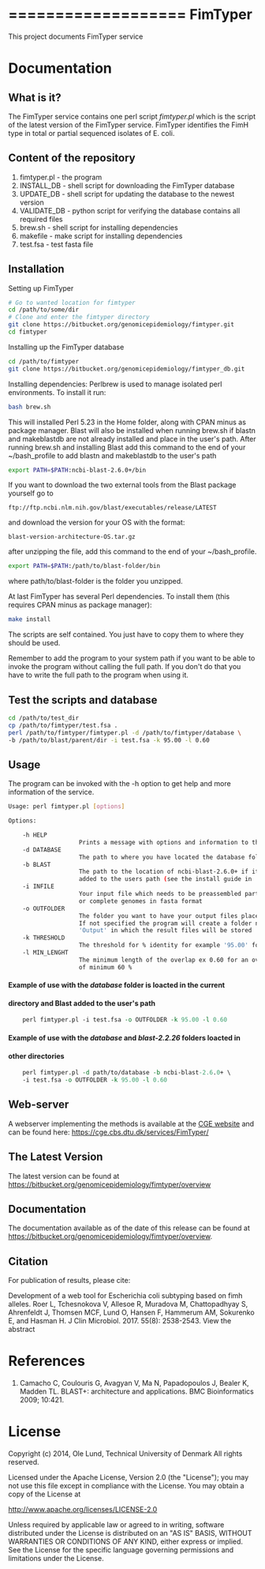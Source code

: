 ===================
FimTyper
===================

This project documents FimTyper service


Documentation
=============

## What is it?

The FimTyper service contains one perl script *fimtyper.pl* which is the
script of the latest version of the FimTyper service. FimTyper identifies
the FimH type in total or partial sequenced isolates of E. coli.

## Content of the repository
1. fimtyper.pl  - the program
2. INSTALL_DB   - shell script for downloading the FimTyper database
3. UPDATE_DB    - shell script for updating the database to the newest version
4. VALIDATE_DB  - python script for verifying the database contains all
                  required files
5. brew.sh      - shell script for installing dependencies
6. makefile     - make script for installing dependencies
7. test.fsa     - test fasta file

## Installation

Setting up FimTyper
```bash
# Go to wanted location for fimtyper
cd /path/to/some/dir
# Clone and enter the fimtyper directory
git clone https://bitbucket.org/genomicepidemiology/fimtyper.git
cd fimtyper
```

Installing up the FimTyper database
```bash
cd /path/to/fimtyper
git clone https://bitbucket.org/genomicepidemiology/fimtyper_db.git
```

Installing dependencies:
Perlbrew is used to manage isolated perl environments. To install it run:
```bash
bash brew.sh
```

This will installed Perl 5.23 in the Home folder, along with CPAN minus as 
package manager.
Blast will also be installed when running brew.sh if blastn and makeblastdb are 
not already installed and place in the user's path.
After running brew.sh and installing Blast add this command to the end of your 
~/bash_profile to add blastn and makeblastdb to the user's path

```bash
export PATH=$PATH:ncbi-blast-2.6.0+/bin
```

If you want to download the two external tools from the Blast package yourself go to
```url
ftp://ftp.ncbi.nlm.nih.gov/blast/executables/release/LATEST
```

and download the version for your OS with the format:
```url
blast-version-architecture-OS.tar.gz
```

after unzipping the file, add this command to the end of your ~/bash_profile.
```bash
export PATH=$PATH:/path/to/blast-folder/bin
```

where path/to/blast-folder is the folder you unzipped.

At last FimTyper has several Perl dependencies. To install them (this requires 
CPAN minus as package manager):
```bash
make install
```

The scripts are self contained. You just have to copy them to where they should
be used.

Remember to add the program to your system path if you want to be able to 
invoke the program without calling the full path.
If you don't do that you have to write the full path to the program when using 
it.

## Test the scripts and database
```bash
cd /path/to/test_dir
cp /path/to/fimtyper/test.fsa .
perl /path/to/fimtyper/fimtyper.pl -d /path/to/fimtyper/database \
-b /path/to/blast/parent/dir -i test.fsa -k 95.00 -l 0.60
```

## Usage

The program can be invoked with the -h option to get help and more information 
of the service.

```bash
Usage: perl fimtyper.pl [options]

Options:

    -h HELP
                    Prints a message with options and information to the screen
    -d DATABASE
                    The path to where you have located the database folder
    -b BLAST
                    The path to the location of ncbi-blast-2.6.0+ if it is not
                    added to the users path (see the install guide in 'README.md')
    -i INFILE
                    Your input file which needs to be preassembled partial
                    or complete genomes in fasta format
    -o OUTFOLDER
                    The folder you want to have your output files places.
                    If not specified the program will create a folder named
                    'Output' in which the result files will be stored
    -k THRESHOLD
                    The threshold for % identity for example '95.00' for 95 %
    -l MIN_LENGHT
                    The minimum length of the overlap ex 0.60 for an overlap
                    of minimum 60 %
```

#### Example of use with the *database* folder is loacted in the current
#### directory and Blast added to the user's path
```perl 
    perl fimtyper.pl -i test.fsa -o OUTFOLDER -k 95.00 -l 0.60
```
#### Example of use with the *database* and *blast-2.2.26* folders loacted in
#### other directories
```perl
    perl fimtyper.pl -d path/to/database -b ncbi-blast-2.6.0+ \
    -i test.fsa -o OUTFOLDER -k 95.00 -l 0.60
```

## Web-server

A webserver implementing the methods is available at the [CGE 
website](http://www.genomicepidemiology.org/) and can be found here:
https://cge.cbs.dtu.dk/services/FimTyper/


## The Latest Version


The latest version can be found at
https://bitbucket.org/genomicepidemiology/fimtyper/overview

## Documentation


The documentation available as of the date of this release can be found at
https://bitbucket.org/genomicepidemiology/fimtyper/overview.

## Citation
For publication of results, please cite:

Development of a web tool for Escherichia coli subtyping based on fimh alleles.
Roer L, Tchesnokova V, Allesoe R, Muradova M, Chattopadhyay S, Ahrenfeldt J, Thomsen MCF, Lund O, Hansen F, Hammerum AM, Sokurenko E, and Hasman H.
J Clin Microbiol. 2017. 55(8): 2538-2543.
View the abstract


References
=======

1. Camacho C, Coulouris G, Avagyan V, Ma N, Papadopoulos J, Bealer K, Madden TL. BLAST+: architecture and applications. BMC Bioinformatics 2009; 10:421. 

License
=======

Copyright (c) 2014, Ole Lund, Technical University of Denmark
All rights reserved.

Licensed under the Apache License, Version 2.0 (the "License");
you may not use this file except in compliance with the License.
You may obtain a copy of the License at

   http://www.apache.org/licenses/LICENSE-2.0

Unless required by applicable law or agreed to in writing, software
distributed under the License is distributed on an "AS IS" BASIS,
WITHOUT WARRANTIES OR CONDITIONS OF ANY KIND, either express or implied.
See the License for the specific language governing permissions and
limitations under the License.